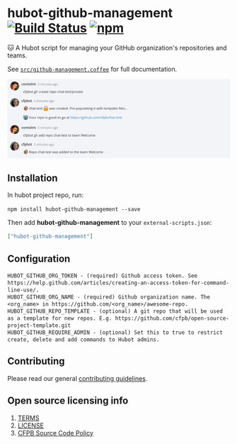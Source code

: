 # hubot-github-management [![Build Status](https://img.shields.io/travis/catops/hubot-github-management.svg?maxAge=2592000&style=flat-square)](https://travis-ci.org/catops/hubot-github-management) [![npm](https://img.shields.io/npm/v/hubot-github-management.svg?maxAge=2592000&style=flat-square)](https://www.npmjs.com/package/hubot-github-management)

:cat: A Hubot script for managing your GitHub organization's repositories and teams.

See [`src/github-management.coffee`](src/github-management.coffee) for full documentation.

![hubot-github-management screenshot](screenshot.png)

## Installation

In hubot project repo, run:

`npm install hubot-github-management --save`

Then add **hubot-github-management** to your `external-scripts.json`:

```json
["hubot-github-management"]
```

## Configuration

```
HUBOT_GITHUB_ORG_TOKEN - (required) Github access token. See https://help.github.com/articles/creating-an-access-token-for-command-line-use/.
HUBOT_GITHUB_ORG_NAME - (required) Github organization name. The <org_name> in https://github.com/<org_name>/awesome-repo.
HUBOT_GITHUB_REPO_TEMPLATE - (optional) A git repo that will be used as a template for new repos. E.g. https://github.com/cfpb/open-source-project-template.git
HUBOT_GITHUB_REQUIRE_ADMIN - (optional) Set this to true to restrict create, delete and add commands to Hubot admins.
```

## Contributing

Please read our general [contributing guidelines](CONTRIBUTING.md).

## Open source licensing info
1. [TERMS](TERMS.md)
2. [LICENSE](LICENSE)
3. [CFPB Source Code Policy](https://github.com/cfpb/source-code-policy/)

